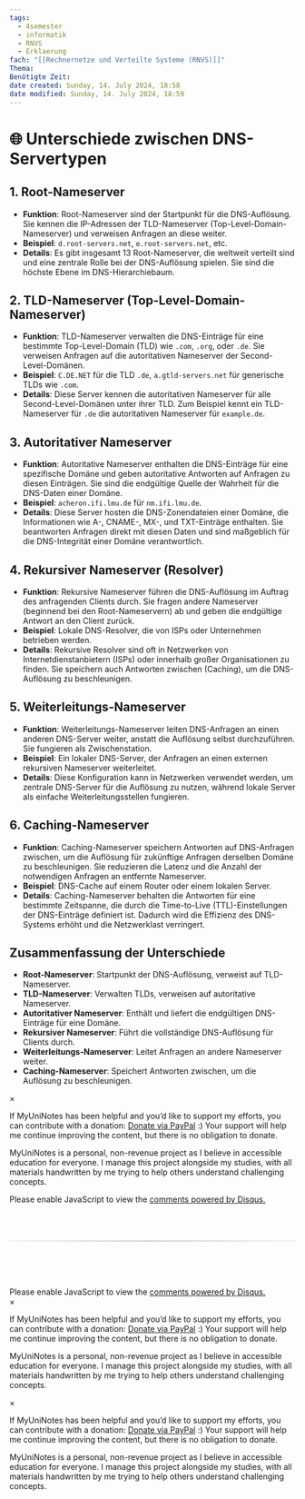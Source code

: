 ```yaml
---
tags:
  - 4semester
  - informatik
  - RNVS
  - Erklaerung
fach: "[[Rechnernetze und Verteilte Systeme (RNVS)]]"
Thema:
Benötigte Zeit:
date created: Sunday, 14. July 2024, 18:58
date modified: Sunday, 14. July 2024, 18:59
---
```


# 🌐 Unterschiede zwischen DNS-Servertypen

## 1. Root-Nameserver

- **Funktion**: Root-Nameserver sind der Startpunkt für die DNS-Auflösung. Sie kennen die IP-Adressen der TLD-Nameserver (Top-Level-Domain-Nameserver) und verweisen Anfragen an diese weiter.
- **Beispiel**: `d.root-servers.net`, `e.root-servers.net`, etc.
- **Details**: Es gibt insgesamt 13 Root-Nameserver, die weltweit verteilt sind und eine zentrale Rolle bei der DNS-Auflösung spielen. Sie sind die höchste Ebene im DNS-Hierarchiebaum.

## 2. TLD-Nameserver (Top-Level-Domain-Nameserver)

- **Funktion**: TLD-Nameserver verwalten die DNS-Einträge für eine bestimmte Top-Level-Domain (TLD) wie `.com`, `.org`, oder `.de`. Sie verweisen Anfragen auf die autoritativen Nameserver der Second-Level-Domänen.
- **Beispiel**: `C.DE.NET` für die TLD `.de`, `a.gtld-servers.net` für generische TLDs wie `.com`.
- **Details**: Diese Server kennen die autoritativen Nameserver für alle Second-Level-Domänen unter ihrer TLD. Zum Beispiel kennt ein TLD-Nameserver für `.de` die autoritativen Nameserver für `example.de`.

## 3. Autoritativer Nameserver

- **Funktion**: Autoritative Nameserver enthalten die DNS-Einträge für eine spezifische Domäne und geben autoritative Antworten auf Anfragen zu diesen Einträgen. Sie sind die endgültige Quelle der Wahrheit für die DNS-Daten einer Domäne.
- **Beispiel**: `acheron.ifi.lmu.de` für `nm.ifi.lmu.de`.
- **Details**: Diese Server hosten die DNS-Zonendateien einer Domäne, die Informationen wie A-, CNAME-, MX-, und TXT-Einträge enthalten. Sie beantworten Anfragen direkt mit diesen Daten und sind maßgeblich für die DNS-Integrität einer Domäne verantwortlich.

## 4. Rekursiver Nameserver (Resolver)

- **Funktion**: Rekursive Nameserver führen die DNS-Auflösung im Auftrag des anfragenden Clients durch. Sie fragen andere Nameserver (beginnend bei den Root-Nameservern) ab und geben die endgültige Antwort an den Client zurück.
- **Beispiel**: Lokale DNS-Resolver, die von ISPs oder Unternehmen betrieben werden.
- **Details**: Rekursive Resolver sind oft in Netzwerken von Internetdienstanbietern (ISPs) oder innerhalb großer Organisationen zu finden. Sie speichern auch Antworten zwischen (Caching), um die DNS-Auflösung zu beschleunigen.

## 5. Weiterleitungs-Nameserver

- **Funktion**: Weiterleitungs-Nameserver leiten DNS-Anfragen an einen anderen DNS-Server weiter, anstatt die Auflösung selbst durchzuführen. Sie fungieren als Zwischenstation.
- **Beispiel**: Ein lokaler DNS-Server, der Anfragen an einen externen rekursiven Nameserver weiterleitet.
- **Details**: Diese Konfiguration kann in Netzwerken verwendet werden, um zentrale DNS-Server für die Auflösung zu nutzen, während lokale Server als einfache Weiterleitungsstellen fungieren.

## 6. Caching-Nameserver

- **Funktion**: Caching-Nameserver speichern Antworten auf DNS-Anfragen zwischen, um die Auflösung für zukünftige Anfragen derselben Domäne zu beschleunigen. Sie reduzieren die Latenz und die Anzahl der notwendigen Anfragen an entfernte Nameserver.
- **Beispiel**: DNS-Cache auf einem Router oder einem lokalen Server.
- **Details**: Caching-Nameserver behalten die Antworten für eine bestimmte Zeitspanne, die durch die Time-to-Live (TTL)-Einstellungen der DNS-Einträge definiert ist. Dadurch wird die Effizienz des DNS-Systems erhöht und die Netzwerklast verringert.

## Zusammenfassung der Unterschiede

- **Root-Nameserver**: Startpunkt der DNS-Auflösung, verweist auf TLD-Nameserver.
- **TLD-Nameserver**: Verwalten TLDs, verweisen auf autoritative Nameserver.
- **Autoritativer Nameserver**: Enthält und liefert die endgültigen DNS-Einträge für eine Domäne.
- **Rekursiver Nameserver**: Führt die vollständige DNS-Auflösung für Clients durch.
- **Weiterleitungs-Nameserver**: Leitet Anfragen an andere Nameserver weiter.
- **Caching-Nameserver**: Speichert Antworten zwischen, um die Auflösung zu beschleunigen.

<!-- Modal START -->
<div id="myModal" class="modal">
  <div class="modal-content">
    <span id="closeModal" class="close">&times;</span>
    <p class="modal-text">
      If MyUniNotes has been helpful and you’d like to support my efforts, <span class="modal-highlight"> you can contribute with a donation: <a class="modal-dono-link" href="https://paypal.me/myuninotes4u">Donate via PayPal</a> :) </span> Your support will help me continue improving the content, but there is no obligation to donate.
    </p>
    <p class="modal-text">
      <span class="modal-highlight">MyUniNotes is a personal, non-revenue project as I believe in accessible education for everyone.</span> I manage this project alongside my studies, with all materials handwritten by me trying to help others understand challenging concepts.
    </p>
  </div>
</div>

<script>
  // JavaScript to display the modal on page load
  document.addEventListener('DOMContentLoaded', function() {
    // Generate a random number between 1 and 1
    // Wanted it to load with a adjustable probability for every page load but did not work, as DOM is loaded only once. Therefore now loading it every time website is visited and DOM is loaded.
    const randomNumber = Math.floor(Math.random() * 1) + 1; 
    // console.log(randomNumber)
    if (randomNumber === 1) {
      setTimeout(function() {
        const modal = document.getElementById('myModal');
        if (modal) {
          modal.classList.add('show');
        }
      }, 1000); // Adjust the delay as needed

      const closeModal = document.getElementById('closeModal');
      if (closeModal) {
        closeModal.addEventListener('click', function() {
          const modal = document.getElementById('myModal');
          if (modal) {
            modal.classList.remove('show');
          }
        });
      }
    } else {
      // Ensure the modal is hidden if the random number is not 1
      const modal = document.getElementById('myModal');
      if (modal) {
        modal.style.display = 'none';
      }
    }
  });
</script>
<!-- Modal END -->

<!-- DISQUS SCRIPT COMMENT START -->

<!-- DISQUS RECOMMENDATION START -->

<div id="disqus_recommendations"></div>

<script> 
(function() { // REQUIRED CONFIGURATION VARIABLE: EDIT THE SHORTNAME BELOW
var d = document, s = d.createElement('script'); // IMPORTANT: Replace EXAMPLE with your forum shortname!
s.src = 'https://myuninotes.disqus.com/recommendations.js'; s.setAttribute('data-timestamp', +new Date());
(d.head || d.body).appendChild(s);
})();
</script>
<noscript>
Please enable JavaScript to view the 
<a href="https://disqus.com/?ref_noscript" rel="nofollow">
comments powered by Disqus.
</a>
</noscript>

<!-- DISQUS RECOMMENDATION END -->

<hr style="border: none; height: 2px; background: linear-gradient(to right, #f0f0f0, #ccc, #f0f0f0); margin-top: 4rem; margin-bottom: 5rem;">
<div id="disqus_thread"></div>
<script>
    /**
    *  RECOMMENDED CONFIGURATION VARIABLES: EDIT AND UNCOMMENT THE SECTION BELOW TO INSERT DYNAMIC VALUES FROM YOUR PLATFORM OR CMS.
    *  LEARN WHY DEFINING THESE VARIABLES IS IMPORTANT: https://disqus.com/admin/universalcode/#configuration-variables    */
    /*
    var disqus_config = function () {
    this.page.url = PAGE_URL;  // Replace PAGE_URL with your page's canonical URL variable
    this.page.identifier = PAGE_IDENTIFIER; // Replace PAGE_IDENTIFIER with your page's unique identifier variable
    };
    */
    (function() { // DON'T EDIT BELOW THIS LINE
    var d = document, s = d.createElement('script');
    s.src = 'https://myuninotes.disqus.com/embed.js';
    s.setAttribute('data-timestamp', +new Date());
    (d.head || d.body).appendChild(s);
    })();
</script>
<noscript>Please enable JavaScript to view the <a href="https://disqus.com/?ref_noscript">comments powered by Disqus.</a></noscript>

<!-- DISQUS SCRIPT COMMENT END -->

<!-- Modal START -->
<div id="myModal" class="modal">
  <div class="modal-content">
    <span id="closeModal" class="close">&times;</span>
    <p class="modal-text">
      If MyUniNotes has been helpful and you’d like to support my efforts, <span class="modal-highlight"> you can contribute with a donation: <a class="modal-dono-link" href="https://paypal.me/myuninotes4u">Donate via PayPal</a> :) </span> Your support will help me continue improving the content, but there is no obligation to donate.
    </p>
    <p class="modal-text">
      <span class="modal-highlight">MyUniNotes is a personal, non-revenue project as I believe in accessible education for everyone.</span> I manage this project alongside my studies, with all materials handwritten by me trying to help others understand challenging concepts.
    </p>
  </div>
</div>

<script>
  // JavaScript to display the modal on page load
  document.addEventListener('DOMContentLoaded', function() {
    // Generate a random number between 1 and 1
    // Wanted it to load with a adjustable probability for every page load but did not work, as DOM is loaded only once. Therefore now loading it every time website is visited and DOM is loaded.
    const randomNumber = Math.floor(Math.random() * 1) + 1; 
    // console.log(randomNumber)
    if (randomNumber === 1) {
      setTimeout(function() {
        const modal = document.getElementById('myModal');
        if (modal) {
          modal.classList.add('show');
        }
      }, 1000); // Adjust the delay as needed

      const closeModal = document.getElementById('closeModal');
      if (closeModal) {
        closeModal.addEventListener('click', function() {
          const modal = document.getElementById('myModal');
          if (modal) {
            modal.classList.remove('show');
          }
        });
      }
    } else {
      // Ensure the modal is hidden if the random number is not 1
      const modal = document.getElementById('myModal');
      if (modal) {
        modal.style.display = 'none';
      }
    }
  });
</script>
<!-- Modal END -->

<!-- Modal START -->
<div id="myModal" class="modal">
  <div class="modal-content">
    <span id="closeModal" class="close">&times;</span>
    <p class="modal-text">
      If MyUniNotes has been helpful and you’d like to support my efforts, <span class="modal-highlight"> you can contribute with a donation: <a class="modal-dono-link" href="https://paypal.me/myuninotes4u">Donate via PayPal</a> :) </span> Your support will help me continue improving the content, but there is no obligation to donate.
    </p>
    <p class="modal-text">
      <span class="modal-highlight">MyUniNotes is a personal, non-revenue project as I believe in accessible education for everyone.</span> I manage this project alongside my studies, with all materials handwritten by me trying to help others understand challenging concepts.
    </p>
  </div>
</div>

<script>
  // JavaScript to display the modal on page load
  document.addEventListener('DOMContentLoaded', function() {
    // Generate a random number between 1 and 1
    // Wanted it to load with a adjustable probability for every page load but did not work, as DOM is loaded only once. Therefore now loading it every time website is visited and DOM is loaded.
    const randomNumber = Math.floor(Math.random() * 1) + 1; 
    // console.log(randomNumber)
    if (randomNumber === 1) {
      setTimeout(function() {
        const modal = document.getElementById('myModal');
        if (modal) {
          modal.classList.add('show');
        }
      }, 1000); // Adjust the delay as needed

      const closeModal = document.getElementById('closeModal');
      if (closeModal) {
        closeModal.addEventListener('click', function() {
          const modal = document.getElementById('myModal');
          if (modal) {
            modal.classList.remove('show');
          }
        });
      }
    } else {
      // Ensure the modal is hidden if the random number is not 1
      const modal = document.getElementById('myModal');
      if (modal) {
        modal.style.display = 'none';
      }
    }
  });
</script>
<!-- Modal END -->
